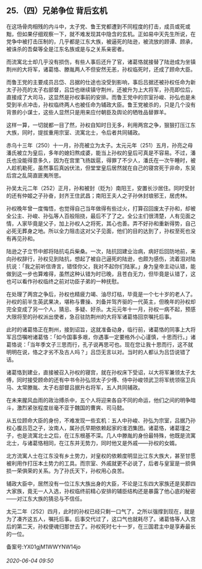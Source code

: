 ## 25.（四）兄弟争位 背后玄机
在这场骨肉相残的内斗中，太子党、鲁王党都遭到不同程度的打击，成员或死或黜，但如果仔细观察一下，就不难发现其中隐含的玄机。正如易中天先生所说，在党争中被打击压制的，几乎都是江东大族，被逼死的陆逊，被流放的顾谭、顾承，被诛杀的吾粲等全是江东名族或是与之关系亲密者。



而流寓北士却几乎没有损伤，有些人事后还升了官，诸葛恪就接替了陆逊成为坐镇荆州的大将军，诸葛恪、滕胤两人不但安然无恙，孙权临死时，还成了顾命大臣。



而鲁王党的主要成员吕岱、吕据的仕途也没受到影响，事后吕据还被孙权任命为新太子孙亮的太子右部督，吕岱也继续镇守荆州，还被升为上大将军，孙亮即位后，直接成了大司马，这显然是孙权事前的安排。而鲁王党中的宗室孙峻、孙弘也是未受到半点冲击，孙权临终两人也被任命为辅政大臣。鲁王党被杀的，只是几个没有背景的小谋士，这些人显然只是用来应付朝臣及舆论的牺牲品替罪羊。



这样一算，一切就都一目了然，孙权自知时日无多，利用两宫之争，狠狠打压江东大族，同时，提拔重用宗室、流寓北士，令后者共同辅政。



赤乌十三年（250）十一月，孙亮被立为太子。太元元年（251）五月，孙亮之母潘氏被立为皇后，多年的媳妇熬成婆，能当上孙权的皇后可真是不容易。不过，潘氏也没能得意多久，因为在宫里飞扬跋扈，得罪了不少人，潘氏在一次午睡时，被人趁机勒死，虽然事后真凶伏法，但堂堂皇后居然就在自己的寝宫死于非命，东吴后宫之乱简直匪夷所思。



孙吴太元二年（252）正月，孙和被封（贬为）南阳王，安置长沙居住。同时受封的还有仲姬之子孙奋，封齐王住武昌；南阳王夫人之子孙休封琅邪王，居虎林。



孙权晚年曾一度悔悟，也觉得自己当年做得有些过火，打算召回废太子孙和，却被全公主、孙峻、孙弘等人百般阻挠，最后不了了之。全公主们很清楚，人有见面之情，人家毕竟是父子，加上孙权人之将死，其心也善。弄不好孙和重新得势，自己必死无葬身之地。所以全力阻击这对父子见面，他们的目的达到了，孙权至死也没有再见孙和。



陆逊之子立节中郎将陆抗屯兵柴桑。一次，陆抗回建业治病，病好后回防地前，来向孙权辞行，孙权见到陆抗，想起了被自己逼死的陆逊，也颇为感伤，流着泪对陆抗说：「我之前听信谗言，错怪你父，我对不起你们陆家。」身为皇帝主动认错，能做到这一步也算难得，虽然这种认错为时已晚，且苍白无力，但毕竟是认错了，这也可以看作孙权临终之前对功臣子弟的一种抚慰。



在处理了两宫之争后，孙权也精疲力竭、油尽灯枯，毕竟是一个七十岁的老人了。孙权的前半生英武果决，堪称与曹操、刘备并驾齐驱的一代英主，但晚年的孙权却完全变成了另一个人，猜忌、多疑、好杀。太元元年十一月，孙权一病不起，预感大限将至的孙权派出使者，急召驻防荆州的大将军诸葛恪回京嘱托后事。



此时的诸葛恪正在荆州，接到诏旨，这就准备动身，临行前，诸葛恪的同事上大将军吕岱嘱咐诸葛恪：「如今国事多艰，你遇事一定要格外小心谨慎，十思而行。」诸葛恪说：「当年季文子三思而行，孔子说再思可也。现在您让我十思而行，这不就明明在说，恪之才劣不及古人吗？」吕岱无言以对。当时的人都认为吕岱说错了话。



诸葛恪到建业，直接被召入孙权的寝宫，就在孙权床下受诏，以大将军兼领太子太傅，同时接受顾命的还有中书令孙弘领太子少傅、侍中孙峻领武卫将军统领宿卫兵马、太常滕胤、太子右部督吕据升右将军，五人共同辅政。



在未来腥风血雨的政治搏杀中，五个人将迎来各自不同的命运，他们之间的明争暗斗，激烈紧张程度丝毫不亚于魏国的曹爽、司马懿。



从五位顾命大臣的身份，不难发现一些玄机：五人中孙峻、孙弘为宗室，吕据乃孙权心腹吕范之子，汝南人，属孙氏早期依赖起家的淮泗集团。诸葛恪，诸葛瑾之子，也是流寓北士之后，在江东根基不深。几人中滕胤的身份最特殊，他既是流寓北士，与诸葛恪相同，在江东并无势力，同时他又是外戚——孙权的女婿。



北方流寓人士在江东没有乡土势力，对皇权的依赖度明显比江东大族大，甚至甘愿被利用作打压本土势力的工具。而宗室、外戚就更不必说了，后者与皇室是一损俱损一荣俱荣的关系。为了孙氏天下，孙权用心良苦。



辅政大臣中，居然没有一位江东大族出身的大臣，不论是江东四大家族还是吴郡四大家族，竟无一人入选，孙权临终前精心安排的辅臣结构还是暴露了他心底的秘密——对江东大族的猜忌与不信任。



太元二年（252）四月，此时的孙权已经只剩一口气了，之所以强撑到现在，就是为了凑齐这五人，嘱托后事。后事交代过了，这口气也就耗尽了。诸葛恪等人入宫后的第二天，孙权便魂归那世去了。孙权死时七十一岁，在三国君主中是享寿最长的一位。



备案号:YX01gjM1WWYNW14jo


###### 2020-06-04 09:50
